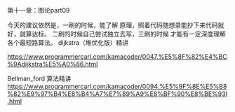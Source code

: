 第十一章：图论part09


今天的建议依然是，一刷的时候，能了解 原理，照着代码随想录能抄下来代码就好，就算达标。 
二刷的时候自己尝试独立去写，三刷的时候 才能有一定深度理解各个最短路算法。
dijkstra（堆优化版）精讲  

https://www.programmercarl.com/kamacoder/0047.%E5%8F%82%E4%BC%9Adijkstra%E5%A0%86.html

Bellman_ford 算法精讲
https://www.programmercarl.com/kamacoder/0094.%E5%9F%8E%E5%B8%82%E9%97%B4%E8%B4%A7%E7%89%A9%E8%BF%90%E8%BE%93I.html 
